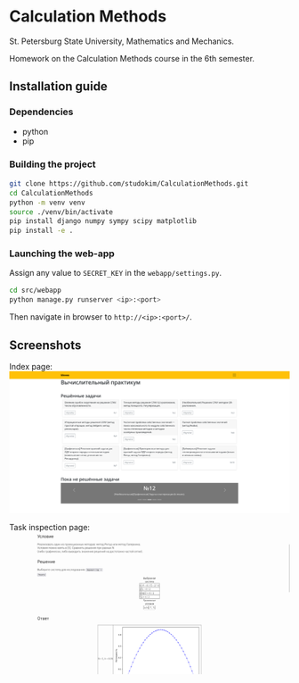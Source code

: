 # Calculation Methods

St. Petersburg State University, Mathematics and Mechanics.

Homework on the Calculation Methods course in the 6th semester.

## Installation guide

### Dependencies

- python
- pip

### Building the project

```bash
git clone https://github.com/studokim/CalculationMethods.git
cd CalculationMethods
python -m venv venv
source ./venv/bin/activate
pip install django numpy sympy scipy matplotlib
pip install -e .
```

### Launching the web-app

Assign any value to `SECRET_KEY` in the `webapp/settings.py`.

```bash
cd src/webapp
python manage.py runserver <ip>:<port>
```

Then navigate in browser to `http://<ip>:<port>/`.

## Screenshots
Index page: ![](screenshots/index.png)

Task inspection page: ![](screenshots/task.png)
